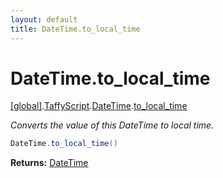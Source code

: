 ```yaml
---
layout: default
title: DateTime.to_local_time
---
```


# DateTime.to_local_time

[\[global\]]({{site.baseurl}}/docs/).[TaffyScript]({{site.baseurl}}/docs/TaffyScript/).[DateTime]({{site.baseurl}}/docs/TaffyScript/DateTime/).[to_local_time]({{site.baseurl}}/docs/TaffyScript/DateTime/to_local_time/)

_Converts the value of this DateTime to local time._

```cs
DateTime.to_local_time()
```

**Returns:** [DateTime]({{site.baseurl}}/docs/TaffyScript/DateTime)
